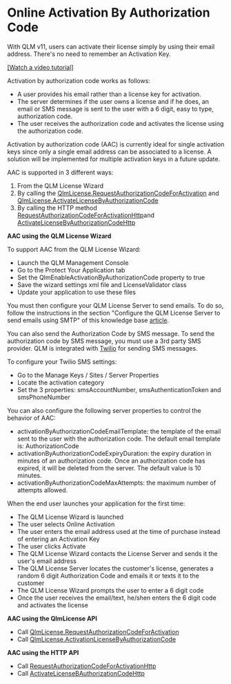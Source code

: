 # Online Activation By Authorization Code

With QLM v11, users can activate their license simply by using their email address. There's no need to remember an Activation Key.

[\[Watch a video tutorial\]](http://www.screencast.com/users/Soraco/folders/Quick%20License%20Manager%2011/media/bd4fd5ad-bec0-456a-99b3-195ada53dec1)

Activation by authorization code works as follows:

* A user provides his email rather than a license key for activation.
* The server determines if the user owns a license and if he does, an email or SMS message is sent to the user with a 6 digit, easy to type, authorization code.
* The user receives the authorization code and activates the license using the authorization code.

Activation by authorization code (AAC) is currently ideal for single activation keys since only a single email address can be associated to a license. A solution will be implemented for multiple activation keys in a future update.

AAC is supported in 3 different ways:

1. From the QLM License Wizard
2. By calling the [QlmLicense.RequestAuthorizationCodeForActivation](https://support.soraco.co/hc/en-us/articles/360000491823) and [QlmLicense.ActivateLicenseByAuthorizationCode](https://support.soraco.co/hc/en-us/articles/360000491066)
3. By calling the HTTP method [RequestAuthorizationCodeForActivationHttp](https://support.soraco.co/hc/en-us/articles/360000491863-RequestAuthorizationCodeForActivationHttp)and [ActivateLicenseByAuthorizationCodeHttp](https://support.soraco.co/hc/en-us/articles/360000491843-ActivateLicenseByAuthorizationCodeHttp)

**AAC using the QLM License Wizard**

To support AAC from the QLM License Wizard:

* Launch the QLM Management Console
* Go to the Protect Your Application tab
* Set the QlmEnableActivationByAuthorizationCode property to true
* Save the wizard settings xml file and LicenseValidator class
* Update your application to use these files

You must then configure your QLM License Server to send emails. To do so, follow the instructions in the section "Configure the QLM License Server to send emails using SMTP" of this knowledge base [article](https://support.soraco.co/hc/en-us/articles/207894796-How-to-configure-QLM-to-send-mail-using-SMTP).

You can also send the Authorization Code by SMS message. To send the authorization code by SMS message, you must use a 3rd party SMS provider. QLM is integrated with [Twilio](https://www.twilio.com/) for sending SMS messages.

To configure your Twilio SMS settings:

* Go to the Manage Keys / Sites / Server Properties
* Locate the activation category
* Set the 3 properties: smsAccountNumber, smsAuthenticationToken and smsPhoneNumber

You can also configure the following server properties to control the behavior of AAC:

* activationByAuthorizationCodeEmailTemplate: the template of the email sent to the user with the authorization code. The default email template is: AuthorizationCode
* &#x20;activationByAuthorizationCodeExpiryDuration: the expiry duration in minutes of an authorization code. Once an authorization code has expired, it will be deleted from the server. The default value is 10 minutes.
* activationByAuthorizationCodeMaxAttempts: the maximum number of attempts allowed.&#x20;

When the end user launches your application for the first time:

* The QLM License Wizard is launched
* The user selects Online Activation
* The user enters the email address used at the time of purchase instead of entering an Activation Key
* The user clicks Activate
* The QLM License Wizard contacts the License Server and sends it the user's email address
* The QLM License Server locates the customer's license, generates a random 6 digit Authorization Code and emails it or texts it to the customer
* The QLM License Wizard prompts the user to enter a 6 digit code
* Once the user receives the email/text, he/shen enters the 6 digit code and activates the license

&#x20;

**AAC using the QlmLicense API**

* Call [QlmLicense.RequestAuthorizationCodeForActivation](https://support.soraco.co/hc/en-us/articles/360000491823)
* Call [QlmLicense.ActivationLicenseByAuthorizationCode](https://support.soraco.co/hc/en-us/articles/360000491066)

&#x20;

**AAC using the HTTP API**

* Call [RequestAuthorizationCodeForActivationHttp](https://support.soraco.co/hc/en-us/articles/360000491863)
* Call [ActivateLicenseBAuthorizationCodeHttp](https://support.soraco.co/hc/en-us/articles/360000491843)
